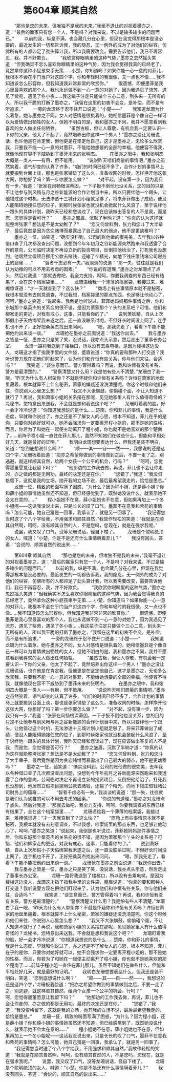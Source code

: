 # 　　第604章 顺其自然
　　“那也是您的未来，但唯独不是我的未来，”我毫不退让的对视着墨亦之，道：“最后的赢家只有您一个人，不是吗？对我来说，不过是输多输少的问题而已。”
　　以前的我，纵是不满，也会藏几分在心里，但现在我觉得那根本是没必要的，最近发生的一切都告诉我，我的隐忍，无一例外的成为了对他们的纵容，仿佛所有的人都卯足了劲头算计我，所以我需要改变，需要告诉他们，我已不再容忍，我，并不好欺负。
　　“我欣赏你眼睛里的这种气势，”墨亦之忽然摇头笑道：“但我确实不怎么喜欢你眼睛里的这种气势，因为我会觉得我真的已经老了，竟然拿你这种小屁孩束手无策……小楚，你知道吗？如果你能一心一意的对菲儿，我根本不会在乎门当户对这四个字，你和年轻时的我很像，又一点也不像……我不知道该怎么形容你，但我知道我非常非常的欣赏你。”
　　很遗憾，即便墨菲是我心里最喜欢的那个人，我也永远做不到一心一意的对她了，因为我遇见了流苏，遇见了紫苑，遇见了冬小夜……我这辈子注定只能做个三心二意，到头来一无所有的人，所以我干脆的打断了墨亦之，“我留在这里的初衷不会变，是补偿，而不是有所追求。”
　　一旁的龙珊终于忍不住开口说道：“小楚——”
　　我知道龙珊为什么着急，她与墨亦之不同，女人对感情是很执着的，她相信墨菲是个像自己一样可以为爱情做出牺牲的女人，但她不明白的是，我和墨亦之不同，我并不愿意看到我喜欢的女人做出任何牺牲。
　　“虽然古板，但让人尊敬，有机会我一定要认识一下你的父亲，他太了不起了，竟然培养出你这样一个男人！”墨亦之没让龙珊说话，也许他是在肯定我，但他更是在坚定他自己，这才是墨亦之，无论多么欣赏我，只要我不能一心一意的对墨菲，不能给她想要的全部的幸福，他便容不得我，就像他现在容不下威胁到了墨菲未来的张明杰。
　　在墨亦之眼中，我和张明杰大概是一类人——有用，但不能用。
　　“说说昨天咱们商量的事情吧，”墨亦之虽然笑着，语气却变的认真了许多，“咱们的时间已经不多了，合作计划的事情马上就要搬到台面上谈，那也是张家铺垫了这么久，准备收网的时候，怎样挣开他这张大网，你想好了吗？第一步你要怎么做？”
　　“对不起，没有第一步，因为我只有一步，”我道：“张家在风畅根深蒂固，一下子扳不倒他也没关系，您的目的只是不让他参与到风畅与月之谷新能源的合作计划当中来，所以只要绊他一个跟头，让他错过这个时机，无法渗透十三城计划小组就足够了，将来菲菲做出了成绩，便没人能阻碍她接任您的位子，到那时候张家也就没机会掀起什么风浪了，至于说绊他一跟头的具体计划，我昨天已经和您谈过了，现在应该做出答复的人不是我，而是您，您觉得是否可行？”
　　墨亦之皱眉，沉默了半晌才道：“你真的认为这样就能整垮张家？想法是不是太幼稚了？”
　　“您又何曾料到，张力和您斗了大半辈子，最后竟然是因为贪恋赌博而暴露出了自己最大的弱点，他不是更幼稚吗？”
　　墨亦之一怔，讪笑道：“确实没料到，公司的账他做的很完美，去年我以各种借口查了几次都没查出问题，没想到今年年初月之谷新能源突然跑来和我透露了合作的意向，公司临时决定不再设立新的投资项目，反倒把他给治了，打死我也没想到，他居然立假项目挪用公款去赌钱，还输了个精光，向地下钱庄借钱堵公司财务上的窟窿……”
　　“智者千虑必有一失，”我淡淡的说道：“那一失，往往就是我们认为幼稚的可以不用去考虑的因素。”
　　“你说的有道理，”墨亦之对龙珊点了点头，然后对我道：“那就去做吧，我全力支持，呵呵，你要我调查的东西已经有结果了，全在这个档案袋里……”
　　龙珊递给我一个薄薄的档案袋，我接过来，难掩惊讶道：“才一天就查到了？这么快？”
　　“商场上有些事情原本就不是秘密，我根本就没有去刻意调查，不过我想，档案袋里的那点东西，也足够让他动心了，呵呵，”墨亦之笑道：“说起来，我倒是也听说过，菲菲她妈妈那件事情之后，你和东城那个桑英杰的关系变的很不错，是因为萧家那个丫头的关系吧？可惜，他们和柳家走的更近，对我有戒心，这事，只能看你的了。”
　　说到萧妖精，自从上次那假小子天佑绑架我未遂之后，还一直没联系过呢，不但好长时间没上网了，连手机也不开了，正好把桑英杰找出来问问。
　　“嗯，那我先走了，看看下午能不能把他约出来谈一谈。”
　　龙珊抢在墨亦之前面说道：“我送你出去。”
　　我与墨亦之皆是一怔，墨亦之只是笑了笑，没说话，我亦点头示意，然后走出了董事长办公室。
　　龙珊一路将我送到了楼梯口，所以没有去乘电梯，是因为楼梯这边没人，龙珊这才指了指我手里的文件袋，蹙眉说道：“你真的要和那种人打交道？我听说警方现在把他们盯起来了，认为他们和许恒有些关系，你与他们来往，合适吗？”
　　我笑道：“谈生意而已，警方管得着吗？再说，我和许恒有没有关系，警方是最清楚的。”
　　“警察清楚又什么用？我是怕有些人不清楚，”龙珊白了我一眼，“昨天为什么有人绑架你？不就是怀疑你和许恒有关系吗？许恒在萧家的地盘里藏着，根本就算不上什么秘密，萧家的嫌疑还没洗清楚呢，你这个时候和他们来往，你说别人心里怎么想？”
　　“我又不大张旗鼓，偷偷碰个面，不让人知道不就行了？再说，我和萧家小姐的关系摆在那呢，见见她家里人有什么值得奇怪的？龙秘书，您特意出来送我，不会就是想和我说这个吧？”
　　龙珊盯着我的脸，好一会才冷冷说道：“你知道我想说的是什么……楚南，你和菲儿的事情，我是什么态度，早就和你说过了，亦之还是不了解女人的心思，根本不知道，菲儿在乎的是你，只要你对她好就可以，她不会强求你一定要离开程小姐的，那不是她的性格，而且，你若为了和她在一起便主动离开了程小姐，你也就不是她喜欢的那个楚南了……前阵子程小姐一直住在菲儿那儿，虽然不知她们在做些什么，但能和平相处好几天，就是最好的证明。”
　　我明白龙珊想要表达什么，但我还是装不明白，笑道：“您到底想说什么啊？”
　　“顺——其——自——然——，我想说的还是这四个字，”龙珊板着脸道：“把亦之希望你做到的事情做到之后，不要一走了之，别逃避，就这样顺其自然，给两个女孩一个公平的机会，行吗？”
　　“呵呵，您觉得墨董愿意让我留下吗？”
　　“他那边的工作我去做，再说，菲儿也不会让你走的，亦之做的都是无用功，最终的决定还是在你。”
　　“您错了，”我道：“我没资格留下，这就是我的立场，抛开我的立场不说，最后最希望我走的，恰恰是墨总。”
　　龙珊一怔，精致的粉面写满了困惑，“为什么？因为程小姐，还是薛小姐？你和薛小姐的事情她虽然还不知道，但已经感觉到了，既然她没说什么，就表示她不会太在意的……”
　　程小姐她不在意，薛小姐她也不在意，但如果再加上一个冬小姐呢——这话我没说出来，只是长长的叹了口气，墨菲不在意我和紫苑的事情吗？怎么可能，她自己猜是一回事，我承认了，就是另一回事了。
　　“我记得您当时送了个八个字给我，不用强求和顺其自然，”我故作轻松的笑道：“我就是在顺其自然啊，呵呵，没有顺其自然的人，不是您吗，您现在，就是在强求我呢。”
　　说罢，我又叹了口气，没等龙珊说话，径自下楼了。
　　龙珊是个聪明绝顶的女人，喊道：“小楚，你是不是还有什么事情瞒着菲儿？”
　　我没有回头，答道：“会说的，顺其自然的说出来……”

　　第604章 顺其自然
　　“那也是您的未来，但唯独不是我的未来，”我毫不退让的对视着墨亦之，道：“最后的赢家只有您一个人，不是吗？对我来说，不过是输多输少的问题而已。”
　　以前的我，纵是不满，也会藏几分在心里，但现在我觉得那根本是没必要的，最近发生的一切都告诉我，我的隐忍，无一例外的成为了对他们的纵容，仿佛所有的人都卯足了劲头算计我，所以我需要改变，需要告诉他们，我已不再容忍，我，并不好欺负。
　　“我欣赏你眼睛里的这种气势，”墨亦之忽然摇头笑道：“但我确实不怎么喜欢你眼睛里的这种气势，因为我会觉得我真的已经老了，竟然拿你这种小屁孩束手无策……小楚，你知道吗？如果你能一心一意的对菲儿，我根本不会在乎门当户对这四个字，你和年轻时的我很像，又一点也不像……我不知道该怎么形容你，但我知道我非常非常的欣赏你。”
　　很遗憾，即便墨菲是我心里最喜欢的那个人，我也永远做不到一心一意的对她了，因为我遇见了流苏，遇见了紫苑，遇见了冬小夜……我这辈子注定只能做个三心二意，到头来一无所有的人，所以我干脆的打断了墨亦之，“我留在这里的初衷不会变，是补偿，而不是有所追求。”
　　一旁的龙珊终于忍不住开口说道：“小楚——”
　　我知道龙珊为什么着急，她与墨亦之不同，女人对感情是很执着的，她相信墨菲是个像自己一样可以为爱情做出牺牲的女人，但她不明白的是，我和墨亦之不同，我并不愿意看到我喜欢的女人做出任何牺牲。
　　“虽然古板，但让人尊敬，有机会我一定要认识一下你的父亲，他太了不起了，竟然培养出你这样一个男人！”墨亦之没让龙珊说话，也许他是在肯定我，但他更是在坚定他自己，这才是墨亦之，无论多么欣赏我，只要我不能一心一意的对墨菲，不能给她想要的全部的幸福，他便容不得我，就像他现在容不下威胁到了墨菲未来的张明杰。
　　在墨亦之眼中，我和张明杰大概是一类人——有用，但不能用。
　　“说说昨天咱们商量的事情吧，”墨亦之虽然笑着，语气却变的认真了许多，“咱们的时间已经不多了，合作计划的事情马上就要搬到台面上谈，那也是张家铺垫了这么久，准备收网的时候，怎样挣开他这张大网，你想好了吗？第一步你要怎么做？”
　　“对不起，没有第一步，因为我只有一步，”我道：“张家在风畅根深蒂固，一下子扳不倒他也没关系，您的目的只是不让他参与到风畅与月之谷新能源的合作计划当中来，所以只要绊他一个跟头，让他错过这个时机，无法渗透十三城计划小组就足够了，将来菲菲做出了成绩，便没人能阻碍她接任您的位子，到那时候张家也就没机会掀起什么风浪了，至于说绊他一跟头的具体计划，我昨天已经和您谈过了，现在应该做出答复的人不是我，而是您，您觉得是否可行？”
　　墨亦之皱眉，沉默了半晌才道：“你真的认为这样就能整垮张家？想法是不是太幼稚了？”
　　“您又何曾料到，张力和您斗了大半辈子，最后竟然是因为贪恋赌博而暴露出了自己最大的弱点，他不是更幼稚吗？”
　　墨亦之一怔，讪笑道：“确实没料到，公司的账他做的很完美，去年我以各种借口查了几次都没查出问题，没想到今年年初月之谷新能源突然跑来和我透露了合作的意向，公司临时决定不再设立新的投资项目，反倒把他给治了，打死我也没想到，他居然立假项目挪用公款去赌钱，还输了个精光，向地下钱庄借钱堵公司财务上的窟窿……”
　　“智者千虑必有一失，”我淡淡的说道：“那一失，往往就是我们认为幼稚的可以不用去考虑的因素。”
　　“你说的有道理，”墨亦之对龙珊点了点头，然后对我道：“那就去做吧，我全力支持，呵呵，你要我调查的东西已经有结果了，全在这个档案袋里……”
　　龙珊递给我一个薄薄的档案袋，我接过来，难掩惊讶道：“才一天就查到了？这么快？”
　　“商场上有些事情原本就不是秘密，我根本就没有去刻意调查，不过我想，档案袋里的那点东西，也足够让他动心了，呵呵，”墨亦之笑道：“说起来，我倒是也听说过，菲菲她妈妈那件事情之后，你和东城那个桑英杰的关系变的很不错，是因为萧家那个丫头的关系吧？可惜，他们和柳家走的更近，对我有戒心，这事，只能看你的了。”
　　说到萧妖精，自从上次那假小子天佑绑架我未遂之后，还一直没联系过呢，不但好长时间没上网了，连手机也不开了，正好把桑英杰找出来问问。
　　“嗯，那我先走了，看看下午能不能把他约出来谈一谈。”
　　龙珊抢在墨亦之前面说道：“我送你出去。”
　　我与墨亦之皆是一怔，墨亦之只是笑了笑，没说话，我亦点头示意，然后走出了董事长办公室。
　　龙珊一路将我送到了楼梯口，所以没有去乘电梯，是因为楼梯这边没人，龙珊这才指了指我手里的文件袋，蹙眉说道：“你真的要和那种人打交道？我听说警方现在把他们盯起来了，认为他们和许恒有些关系，你与他们来往，合适吗？”
　　我笑道：“谈生意而已，警方管得着吗？再说，我和许恒有没有关系，警方是最清楚的。”
　　“警察清楚又什么用？我是怕有些人不清楚，”龙珊白了我一眼，“昨天为什么有人绑架你？不就是怀疑你和许恒有关系吗？许恒在萧家的地盘里藏着，根本就算不上什么秘密，萧家的嫌疑还没洗清楚呢，你这个时候和他们来往，你说别人心里怎么想？”
　　“我又不大张旗鼓，偷偷碰个面，不让人知道不就行了？再说，我和萧家小姐的关系摆在那呢，见见她家里人有什么值得奇怪的？龙秘书，您特意出来送我，不会就是想和我说这个吧？”
　　龙珊盯着我的脸，好一会才冷冷说道：“你知道我想说的是什么……楚南，你和菲儿的事情，我是什么态度，早就和你说过了，亦之还是不了解女人的心思，根本不知道，菲儿在乎的是你，只要你对她好就可以，她不会强求你一定要离开程小姐的，那不是她的性格，而且，你若为了和她在一起便主动离开了程小姐，你也就不是她喜欢的那个楚南了……前阵子程小姐一直住在菲儿那儿，虽然不知她们在做些什么，但能和平相处好几天，就是最好的证明。”
　　我明白龙珊想要表达什么，但我还是装不明白，笑道：“您到底想说什么啊？”
　　“顺——其——自——然——，我想说的还是这四个字，”龙珊板着脸道：“把亦之希望你做到的事情做到之后，不要一走了之，别逃避，就这样顺其自然，给两个女孩一个公平的机会，行吗？”
　　“呵呵，您觉得墨董愿意让我留下吗？”
　　“他那边的工作我去做，再说，菲儿也不会让你走的，亦之做的都是无用功，最终的决定还是在你。”
　　“您错了，”我道：“我没资格留下，这就是我的立场，抛开我的立场不说，最后最希望我走的，恰恰是墨总。”
　　龙珊一怔，精致的粉面写满了困惑，“为什么？因为程小姐，还是薛小姐？你和薛小姐的事情她虽然还不知道，但已经感觉到了，既然她没说什么，就表示她不会太在意的……”
　　程小姐她不在意，薛小姐她也不在意，但如果再加上一个冬小姐呢——这话我没说出来，只是长长的叹了口气，墨菲不在意我和紫苑的事情吗？怎么可能，她自己猜是一回事，我承认了，就是另一回事了。
　　“我记得您当时送了个八个字给我，不用强求和顺其自然，”我故作轻松的笑道：“我就是在顺其自然啊，呵呵，没有顺其自然的人，不是您吗，您现在，就是在强求我呢。”
　　说罢，我又叹了口气，没等龙珊说话，径自下楼了。
　　龙珊是个聪明绝顶的女人，喊道：“小楚，你是不是还有什么事情瞒着菲儿？”
　　我没有回头，答道：“会说的，顺其自然的说出来……”
